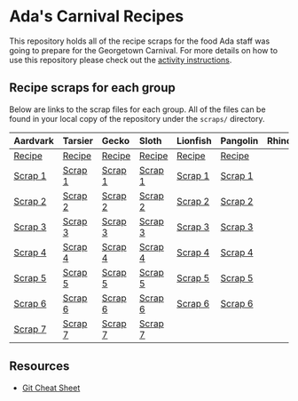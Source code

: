 # Ada's Carnival Recipes
This repository holds all of the recipe scraps for the food Ada staff was going to prepare for the Georgetown Carnival. For more details on how to use this repository please check out the [activity instructions](./merge-conflict-remote.md).

## Recipe scraps for each group
Below are links to the scrap files for each group. All of the files can be found in your local copy of the repository under the `scraps/` directory.

| Aardvark    | Tarsier     | Gecko      | Sloth       | Lionfish    | Pangolin    | Rhino       | Curassow    |
|:------------|:------------|:------------|:------------|:------------|:------------|:------------|:------------|
| [Recipe](recipes/aardvark.txt) | [Recipe](recipes/tarsier.txt) | [Recipe](recipes/gecko.txt) | [Recipe](recipes/sloth.txt) | [Recipe](recipes/lionfish.txt) | [Recipe](recipes/pangolin.txt) | 
| [Scrap 1](scraps/aardvark-scrap1.txt) | [Scrap 1](scraps/tarsier-scrap1.txt) | [Scrap 1](scraps/gecko-scrap1.txt) | [Scrap 1](scraps/sloth-scrap1.txt) | [Scrap 1](scraps/lionfish-scrap1.txt) | [Scrap 1](scraps/pangolin-scrap1.txt) 
| [Scrap 2](scraps/aardvark-scrap2.txt) | [Scrap 2](scraps/tarsier-scrap2.txt) | [Scrap 2](scraps/gecko-scrap2.txt) | [Scrap 2](scraps/sloth-scrap2.txt) | [Scrap 2](scraps/lionfish-scrap2.txt) | [Scrap 2](scraps/pangolin-scrap2.txt) |
| [Scrap 3](scraps/aardvark-scrap3.txt) | [Scrap 3](scraps/tarsier-scrap3.txt) | [Scrap 3](scraps/gecko-scrap3.txt) | [Scrap 3](scraps/sloth-scrap3.txt) | [Scrap 3](scraps/lionfish-scrap3.txt) | [Scrap 3](scraps/pangolin-scrap3.txt) |
| [Scrap 4](scraps/aardvark-scrap4.txt) | [Scrap 4](scraps/tarsier-scrap4.txt) | [Scrap 4](scraps/gecko-scrap4.txt) | [Scrap 4](scraps/sloth-scrap4.txt) | [Scrap 4](scraps/lionfish-scrap4.txt) | [Scrap 4](scraps/pangolin-scrap4.txt) |
| [Scrap 5](scraps/aardvark-scrap5.txt) | [Scrap 5](scraps/tarsier-scrap5.txt) | [Scrap 5](scraps/gecko-scrap5.txt) | [Scrap 5](scraps/sloth-scrap5.txt) | [Scrap 5](scraps/lionfish-scrap5.txt) | [Scrap 5](scraps/pangolin-scrap5.txt) |
| [Scrap 6](scraps/aardvark-scrap6.txt) | [Scrap 6](scraps/tarsier-scrap6.txt) | [Scrap 6](scraps/gecko-scrap6.txt) | [Scrap 6](scraps/sloth-scrap6.txt) | [Scrap 6](scraps/lionfish-scrap6.txt) | [Scrap 6](scraps/pangolin-scrap6.txt) |
| [Scrap 7](scraps/aardvark-scrap7.txt) | [Scrap 7](scraps/tarsier-scrap7.txt) | [Scrap 7](scraps/gecko-scrap7.txt) | [Scrap 7](scraps/sloth-scrap7.txt) |

## Resources

- [Git Cheat Sheet](https://education.github.com/git-cheat-sheet-education.pdf)
